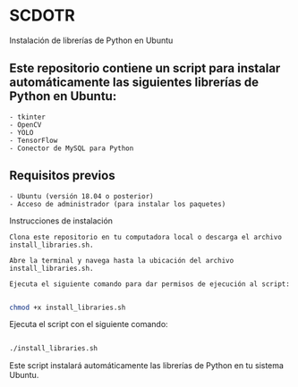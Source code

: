# SCDOTR

Instalación de librerías de Python en Ubuntu

## Este repositorio contiene un script para instalar automáticamente las siguientes librerías de Python en Ubuntu:

    - tkinter
    - OpenCV
    - YOLO
    - TensorFlow
    - Conector de MySQL para Python

## Requisitos previos

    - Ubuntu (versión 18.04 o posterior)
    - Acceso de administrador (para instalar los paquetes)

Instrucciones de instalación

    Clona este repositorio en tu computadora local o descarga el archivo install_libraries.sh.

    Abre la terminal y navega hasta la ubicación del archivo install_libraries.sh.

    Ejecuta el siguiente comando para dar permisos de ejecución al script:

```bash

chmod +x install_libraries.sh
```

Ejecuta el script con el siguiente comando:

```bash

./install_libraries.sh
```

Este script instalará automáticamente las librerías de Python en tu sistema Ubuntu.
